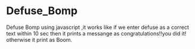 # Defuse_Bomp
Defuse Bomp using javascript ,it works like if we enter defuse as a correct text within 10 sec then it prints a messange as congratulations!!you did it! otherwise it print as Boom.
